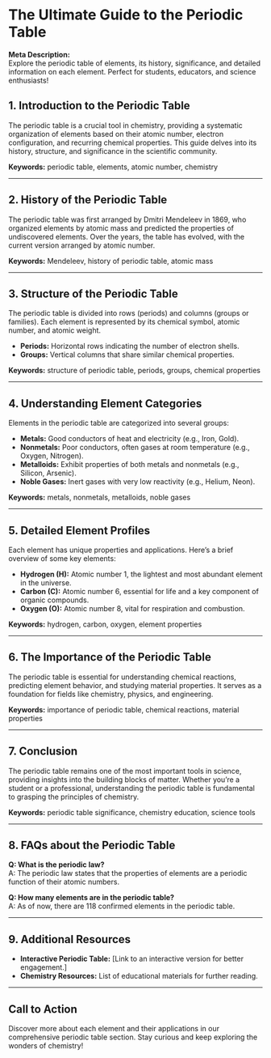 # The Ultimate Guide to the Periodic Table

**Meta Description:**  
Explore the periodic table of elements, its history, significance, and detailed information on each element. Perfect for students, educators, and science enthusiasts!

## 1. Introduction to the Periodic Table
The periodic table is a crucial tool in chemistry, providing a systematic organization of elements based on their atomic number, electron configuration, and recurring chemical properties. This guide delves into its history, structure, and significance in the scientific community.

**Keywords:** periodic table, elements, atomic number, chemistry

---

## 2. History of the Periodic Table
The periodic table was first arranged by Dmitri Mendeleev in 1869, who organized elements by atomic mass and predicted the properties of undiscovered elements. Over the years, the table has evolved, with the current version arranged by atomic number.

**Keywords:** Mendeleev, history of periodic table, atomic mass

---

## 3. Structure of the Periodic Table
The periodic table is divided into rows (periods) and columns (groups or families). Each element is represented by its chemical symbol, atomic number, and atomic weight.

- **Periods:** Horizontal rows indicating the number of electron shells.
- **Groups:** Vertical columns that share similar chemical properties.

**Keywords:** structure of periodic table, periods, groups, chemical properties

---

## 4. Understanding Element Categories
Elements in the periodic table are categorized into several groups:

- **Metals:** Good conductors of heat and electricity (e.g., Iron, Gold).
- **Nonmetals:** Poor conductors, often gases at room temperature (e.g., Oxygen, Nitrogen).
- **Metalloids:** Exhibit properties of both metals and nonmetals (e.g., Silicon, Arsenic).
- **Noble Gases:** Inert gases with very low reactivity (e.g., Helium, Neon).

**Keywords:** metals, nonmetals, metalloids, noble gases

---

## 5. Detailed Element Profiles
Each element has unique properties and applications. Here’s a brief overview of some key elements:

- **Hydrogen (H):** Atomic number 1, the lightest and most abundant element in the universe.
- **Carbon (C):** Atomic number 6, essential for life and a key component of organic compounds.
- **Oxygen (O):** Atomic number 8, vital for respiration and combustion.

**Keywords:** hydrogen, carbon, oxygen, element properties

---

## 6. The Importance of the Periodic Table
The periodic table is essential for understanding chemical reactions, predicting element behavior, and studying material properties. It serves as a foundation for fields like chemistry, physics, and engineering.

**Keywords:** importance of periodic table, chemical reactions, material properties

---

## 7. Conclusion
The periodic table remains one of the most important tools in science, providing insights into the building blocks of matter. Whether you’re a student or a professional, understanding the periodic table is fundamental to grasping the principles of chemistry.

**Keywords:** periodic table significance, chemistry education, science tools

---

## 8. FAQs about the Periodic Table
**Q: What is the periodic law?**  
A: The periodic law states that the properties of elements are a periodic function of their atomic numbers.

**Q: How many elements are in the periodic table?**  
A: As of now, there are 118 confirmed elements in the periodic table.

---

## 9. Additional Resources
- **Interactive Periodic Table:** [Link to an interactive version for better engagement.]
- **Chemistry Resources:** List of educational materials for further reading.

---

## Call to Action
Discover more about each element and their applications in our comprehensive periodic table section. Stay curious and keep exploring the wonders of chemistry!
